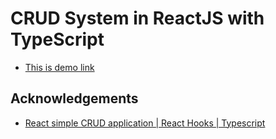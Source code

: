 # CRUD System in ReactJS with TypeScript
- [This is demo link](https://crud-typescript-smoky.vercel.app/)
## Acknowledgements
- [React simple CRUD application | React Hooks | Typescript](https://youtu.be/R1uTPIOuT8s)